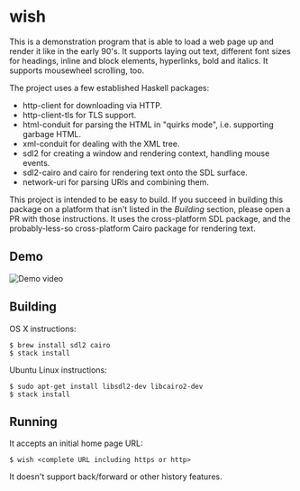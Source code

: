 # wish

This is a demonstration program that is able to load a web page up and
render it like in the early 90's. It supports laying out text,
different font sizes for headings, inline and block elements,
hyperlinks, bold and italics. It supports mousewheel scrolling, too.

The project uses a few established Haskell packages:

* http-client for downloading via HTTP.
* http-client-tls for TLS support.
* html-conduit for parsing the HTML in "quirks mode", i.e. supporting
  garbage HTML.
* xml-conduit for dealing with the XML tree.
* sdl2 for creating a window and rendering context, handling mouse
  events.
* sdl2-cairo and cairo for rendering text onto the SDL surface.
* network-uri for parsing URIs and combining them.

This project is intended to be easy to build. If you succeed in
building this package on a platform that isn't listed in the
*Building* section, please open a PR with those instructions. It uses
the cross-platform SDL package, and the probably-less-so
cross-platform Cairo package for rendering text.

## Demo

![Demo video](http://i.imgur.com/189nfP4.gif)

## Building

OS X instructions:

    $ brew install sdl2 cairo
    $ stack install

Ubuntu Linux instructions:

    $ sudo apt-get install libsdl2-dev libcairo2-dev
    $ stack install

## Running

It accepts an initial home page URL:

    $ wish <complete URL including https or http>

It doesn't support back/forward or other history features.

